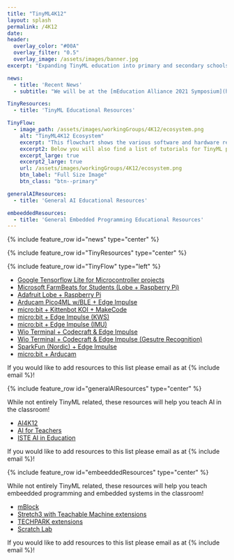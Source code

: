 ```yaml
---
title: "TinyML4K12"
layout: splash
permalink: /4K12
date: 
header:
  overlay_color: "#00A"
  overlay_filter: "0.5"
  overlay_image: /assets/images/banner.jpg
excerpt: "Expanding TinyML education into primary and secondary schools (K-12) requires the development of an end-to-end pipeline that is appropriate for school-aged children. We are working with education and industry partners to combine computer science education software and the physical computing ecosystem to enable an easy learning experience for creating, deploying, and using TinyML models. This pipeline will enable the creation of additional materials that can be used across the globe for students of all ages."

news: 
  - title: 'Recent News'
  - subtitle: "We will be at the [mEducation Alliance 2021 Symposium](https://meducationalliance.org/2021-symposium/) and presenting on September 29th from 1130 am to 100 pm EDT!"

TinyResources: 
  - title: 'TinyML Educational Resources'

TinyFlow: 
  - image_path: /assets/images/workingGroups/4K12/ecosystem.png
    alt: "TinyML4K12 Ecosystem"
    excerpt: "This flowchart shows the various software and hardware resources that one can use to create a complete TinyML application in the classroom."
    excerpt2: Below you will also find a list of tutorials for TinyML projects!
    excerpt_large: true
    excerpt2_large: true
    url: /assets/images/workingGroups/4K12/ecosystem.png
    btn_label: "Full Size Image"
    btn_class: "btn--primary"

generalAIResources: 
  - title: 'General AI Educational Resources'

embeeddedResources: 
  - title: 'General Embedded Programming Educational Resources'
---
```


{% include feature_row id="news" type="center" %}

{% include feature_row id="TinyResources" type="center" %}

{% include feature_row id="TinyFlow" type="left" %}

+ [Google Tensorflow Lite for Microcontroller projects](https://experiments.withgoogle.com/experiments?tag=TensorFlow+Lite+for+Microcontrollers)
+ [Microsoft FarmBeats for Students (Lobe + Raspberry Pi)](https://education.microsoft.com/en-us/lesson/5d991297) 
+ [Adafruit Lobe + Raspberry Pi](https://learn.adafruit.com/machine-learning-101-lobe-braincraft)
+ [Arducam Pico4ML w/BLE + Edge Impulse](https://www.arducam.com/docs/pico/how-to-build-a-magic-wand-on-arducam-pico4ml-ble-with-edge-impulse/) 
+ [micro:bit + Kittenbot KOI + MakeCode](https://github.com/KittenBot/pxt-koi)
+ [micro:bit + Edge Impulse (KWS)](https://www.edgeimpulse.com/blog/voice-activated-microbit) 
+ [micro:bit + Edge Impulse (IMU)](https://www.okdo.com/project/machine-learning-dance-move-detector/)
+ [Wio Terminal + Codecraft & Edge Impulse](https://www.seeedstudio.com/wio-terminal-Tinyml.html)
+ [Wio Terminal + Codecraft & Edge Impulse (Gesutre Recognition)](https://www.hackster.io/mjrobot/Tinyml-made-easy-gesture-recognition-ce13a5])
+ [SparkFun (Nordic) + Edge Impulse](https://www.sparkfun.com/edge_impulse_nordic)
+ [micro:bit + Arducam](https://www.arducam.com/docs/microbit-camera/2mp-ov2640-arducam-camera-module-for-microbit/)

If you would like to add resources to this list please email as at {% include email %}!

{% include feature_row id="generalAIResources" type="center" %}

While not entirely TinyML related, these resources will help you teach AI in the classroom!

+ [AI4K12](https://ai4k12.org/)
+ [AI for Teachers](https://aiforteachers.org/)
+ [ISTE AI in Education](https://www.iste.org/learn/AI-in-education)

If you would like to add resources to this list please email as at {% include email %}!

{% include feature_row id="embeeddedResources" type="center" %}

While not entirely TinyML related, these resources will help you teach embeedded programming and embedded systems in the classroom!

+ [mBlock](https://www.mblock.cc/doc/en/use-extensions/AI.html) 
+ [Stretch3 with Teachable Machine extensions](https://stretch3.github.io/) 
+ [TECHPARK extensions](https://scratch.techpark.jp/) 
+ [Scratch Lab](https://lab.scratch.mit.edu/face/)

If you would like to add resources to this list please email as at {% include email %}!